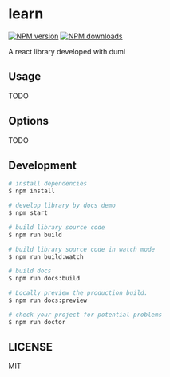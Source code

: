 # learn

[![NPM version](https://img.shields.io/npm/v/learn.svg?style=flat)](https://npmjs.org/package/learn)
[![NPM downloads](http://img.shields.io/npm/dm/learn.svg?style=flat)](https://npmjs.org/package/learn)

A react library developed with dumi

## Usage

TODO

## Options

TODO

## Development

```bash
# install dependencies
$ npm install

# develop library by docs demo
$ npm start

# build library source code
$ npm run build

# build library source code in watch mode
$ npm run build:watch

# build docs
$ npm run docs:build

# Locally preview the production build.
$ npm run docs:preview

# check your project for potential problems
$ npm run doctor
```

## LICENSE

MIT

